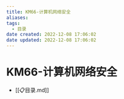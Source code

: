 ```yaml
---
title: KM66-计算机网络安全
aliases:
tags:
  - 目录
date created: 2022-12-08 17:06:02
date updated: 2022-12-08 17:06:02
---
```


# KM66-计算机网络安全

- [[📋目录.md]]
